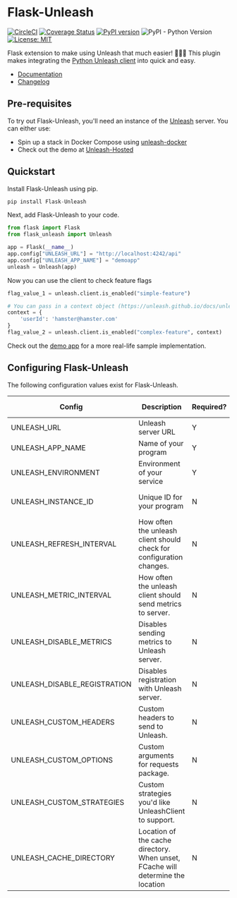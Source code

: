 # Flask-Unleash

[![CircleCI](https://circleci.com/gh/Unleash/unleash-client-python.svg?style=svg)](https://circleci.com/gh/Unleash/unleash-client-python) [![Coverage Status](https://coveralls.io/repos/github/Unleash/Flask-Unleash/badge.svg?branch=master)](https://coveralls.io/github/Unleash/Flask-Unleash?branch=master) [![PyPI version](https://badge.fury.io/py/flask-unleash.svg)](https://badge.fury.io/py/flask-unleash) ![PyPI - Python Version](https://img.shields.io/pypi/pyversions/flask_unleash) [![License: MIT](https://img.shields.io/badge/License-MIT-yellow.svg)](https://opensource.org/licenses/MIT)

Flask extension to make using Unleash that much easier! 🚦🚦🚦  This plugin makes integrating the [Python Unleash client](https://github.com/unleash/unleash-client-python) into quick and easy.

* [Documentation](https://Unleash.github.io/flask-unleash)
* [Changelog](https://github.com/Unleash/Flask-Unleash/blob/master/docs/changelog.md)

## Pre-requisites

To try out Flask-Unleash, you'll need an instance of the [Unleash](http://github.com/unleash/unleash) server.  You can either use:
* Spin up a stack in Docker Compose using [unleash-docker](https://github.com/Unleash/unleash-docker)
* Check out the demo at [Unleash-Hosted](https://www.unleash-hosted.com/)

## Quickstart
Install Flask-Unleash using pip.

```python
pip install Flask-Unleash
```

Next, add Flask-Unleash to your code.

```Python
from flask import Flask
from flask_unleash import Unleash

app = Flask(__name__)
app.config["UNLEASH_URL"] = "http://localhost:4242/api"
app.config["UNLEASH_APP_NAME"] = "demoapp"
unleash = Unleash(app)
```

Now you can use the client to check feature flags
```Python
flag_value_1 = unleash.client.is_enabled("simple-feature")

# You can pass in a context object (https://unleash.github.io/docs/unleash_context) for more complex features.
context = {
    'userId': 'hamster@hamster.com'
}
flag_value_2 = unleash.client.is_enabled("complex-feature", context)
```

Check out the [demo app](https://github.com/Unleash/Flask-Unleash/tree/master/demo_app) for a more real-life sample implementation.

## Configuring Flask-Unleash

The following configuration values exist for Flask-Unleash.

Config | Description | Required? |  Type |  Default Value|
---------|-------------|-----------|-------|---------------|
UNLEASH_URL | Unleash server URL | Y | String | N/A |
UNLEASH_APP_NAME | Name of your program | Y | String | N/A |
UNLEASH_ENVIRONMENT | Environment of your service | Y | String | N/A |
UNLEASH_INSTANCE_ID | Unique ID for your program | N | String | unleash-client-python | 
UNLEASH_REFRESH_INTERVAL | How often the unleash client should check for configuration changes. | N | Integer |  15 |
UNLEASH_METRIC_INTERVAL | How often the unleash client should send metrics to server. | N | Integer | 60 |
UNLEASH_DISABLE_METRICS | Disables sending metrics to Unleash server. | N | Boolean | F |
UNLEASH_DISABLE_REGISTRATION | Disables registration with Unleash server. | N | Boolean | F |
UNLEASH_CUSTOM_HEADERS | Custom headers to send to Unleash. | N | Dictionary | {}
UNLEASH_CUSTOM_OPTIONS | Custom arguments for requests package. | N | Dictionary | {}
UNLEASH_CUSTOM_STRATEGIES | Custom strategies you'd like UnleashClient to support. | N | Dictionary | {} |
UNLEASH_CACHE_DIRECTORY | Location of the cache directory. When unset, FCache will determine the location | N | Str | Unset |
